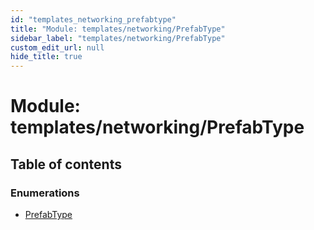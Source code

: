 ```yaml
---
id: "templates_networking_prefabtype"
title: "Module: templates/networking/PrefabType"
sidebar_label: "templates/networking/PrefabType"
custom_edit_url: null
hide_title: true
---
```


# Module: templates/networking/PrefabType

## Table of contents

### Enumerations

- [PrefabType](../enums/templates_networking_prefabtype.prefabtype.md)
